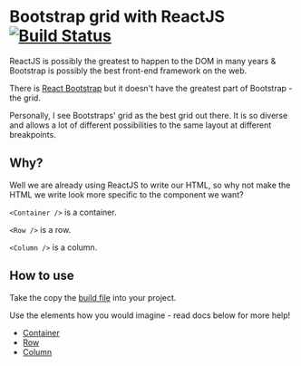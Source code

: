 # Bootstrap grid with ReactJS [![Build Status](https://travis-ci.org/iamphill/ReactGrid.svg?branch=master)](https://travis-ci.org/iamphill/ReactGrid)

ReactJS is possibly the greatest to happen to the DOM in many years & Bootstrap is possibly the best front-end framework on the web.

There is [React Bootstrap](http://react-bootstrap.github.io/) but it doesn't have the greatest part of Bootstrap - the grid.

Personally, I see Bootstraps' grid as the best grid out there. It is so diverse and allows a lot of different possibilities to the same layout at different breakpoints.

## Why?

Well we are already using ReactJS to write our HTML, so why not make the HTML we write look more specific to the component we want?

`<Container />` is a container.

`<Row />` is a row.

`<Column />` is a column.

## How to use

Take the copy the [build file](dist/build.js) into your project.

Use the elements how you would imagine - read docs below for more help!

- [Container](docs/container.md)
- [Row](docs/row.md)
- [Column](docs/column.md)
